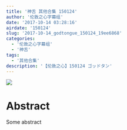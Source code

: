 ```yaml
---
title: '神舌 其他合集 150124'
author: '伦敦之心字幕组'
date: '2017-10-14 03:28:16'
airdate: '150124'
slug: '2017-10-14_godtongue_150124_19ee6868'
categories: 
  - '伦敦之心字幕组'
  - '神舌'
tags: 
  - '其他合集'
description: '【伦敦之心】150124 ゴッドタン'
---
```


![](https://i.imgur.com/SagvBcd.jpg)
# Abstract
Some abstract
